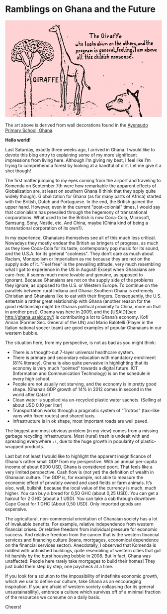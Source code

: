 # Ramblings on Ghana and the Future

![Giraffe](giraffe.png)

The art above is derived from wall decorations found in the [Ayensudo Primary School, Ghana](https://ayensudoma.wordpress.com/).

**Hello world!**

Last Saturday, exactly three weeks ago, I arrived in Ghana. I would like to devote this blog entry to explaining some of my more significant impressions from living here. Although I’m giving my best, I feel like I’m trying to comprehend a forest by looking at a handful of dirt. Let me give it a shot though!

The first matter jumping to my eyes coming from the airport and traveling to Komenda on September 7th were how remarkable the apparent effects of Globalization are, at least on southern Ghana (I think that they apply quite widely though). Globalization for Ghana (as for many parts of Africa) started with the British, Dutch and Portuguese. In the end, the British gained the upper hand. However, even in the current "post-colonial" times, I would say that colonialism has prevailed through the hegemony of transnational corporations. What used to be the British is now Coca-Cola, Microsoft, Samsung, Sony, Nestle, etc. And China, maybe (China kind of being a transnational corporation of its own?).

In my experience, Ghanaians themselves see all of this much less critical. Nowadays they mostly endear the British as bringers of progress, as much as they love Coca-Cola for its taste, contemporary pop music for its sound, and the U.S.A. for its general "coolness". They don’t care as much about Racism, Monopolism or Imperialism as me because they are not on the supply side of it. "Feel free" is the prevailing attitude, very much resembling what I got to experience in the US in August! Except when Ghanaians are care-free, it seems much more lovable and genuine, as opposed to ignorant. Because Ghanaians are not on the supply side of the problems they ignore, as opposed to the U.S. or Western Europe. To continue on the parallels between rural Indiana and Ghana: Southern Ghana is extremely Christian and Ghanaians like to eat with their fingers. Consequently, the U.S. entertain a rather great relationship with Ghana (another reason for the good relationship might be Ghanas political proximity to China, more on that in another post). Obama was here in 2009, and the [USAID](see http://ghana.usaid.gov/) is contributing a lot to Ghana’s economy. Kofi Annan (Former Sec. General of the UN) and Mario Balotelli (Player in the Italian national soccer team) are good examples of popular Ghanaians in our western bubble.

The situation here, from my perspective, is not as bad as you might think:

* There is a thought-out 7-layer universal healthcare system.
* There is primary and secondary education with mandatory enrollment (81% literacy). Ghana is also quite pervasive in highlighting that its economy is very much "pointed" towards a digital future. ICT (Information and Communication Technology) is on the schedule in every high school.
* People are not usually not starving, and the economy is in pretty good shape. (Ghana’s GDP growth of 14% in 2012 comes in second in the world after Qatar!)
* Clean water is supplied via un-recycled plastic water sachets. (Selling at about USD 0.10 per liter)
* Transportation works through a pragmatic system of "Trotros" (taxi-like vans with fixed routes) and shared taxis.
* Infrastructure is in ok shape, most important roads are well paved.

The biggest and most obvious problem (in my view) comes from a missing garbage recycling infrastructure. Most (rural) trash is undealt with and spreading everywhere `:(`, due to the huge growth in popularity of plastic-wrapped products.

Last but not least I would like to highlight the apparent insignificance of Ghana's rather small GDP from my perspective. With an annual per-capita income of about 6000 USD, Ghana is considered poort. That feels like a very limited perspective. Cash flow is (not yet) the definition of wealth in Ghanaian culture. The GDP is, for example, not able to measure the economic effect of privately owned and used fields or farm animals. It’s also, well, bullshit, because the local value of the currency is much, much higher. You can buy a bread for 0,50 GHC (about 0,25 USD). You can get a haircut for 2 GHC (about a 1 USD). You can take a cab through downtown Cape Coast for 1 GHC (About 0,50 USD). Only imported goods are expensive.

The agricultural, non-commercial orientation of Ghanaian society has a lot of invaluable benefits. For example, relative independence from western financial crises. Or relative freedom from individual pressure for economic success. And relative freedom from the cancer that is the western financial services and financing culture (loans, mortgages, economical dependence on the financial services sector). Anecdotally, I observed that Komenda is riddled with unfinished buildings, quite resembling of western cities that got hit harshly by the burst housing bubble in 2008. But in fact, Ghana was unaffected: People here rarely take mortgages to build their homes! They just build them step by step, one paycheck at a time.

If you look for a solution to the impossibility of indefinite economic growth, which we use to define our culture, take Ghana as an encouraging inspiration. If you are afraid of western society collapsing (for its general unsustainability), embrace a culture which survives off of a minimal fraction of the resources we consume on a daily basis.

Cheers!
